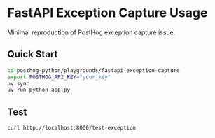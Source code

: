 # FastAPI Exception Capture Usage

Minimal reproduction of PostHog exception capture issue.

## Quick Start

```bash
cd posthog-python/playgrounds/fastapi-exception-capture
export POSTHOG_API_KEY="your_key"
uv sync
uv run python app.py
```

## Test

```bash
curl http://localhost:8000/test-exception
```
